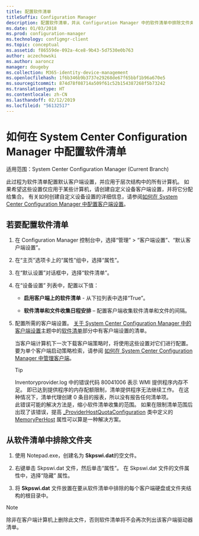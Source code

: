 ```yaml
---
title: 配置软件清单
titleSuffix: Configuration Manager
description: 配置软件清单，并从 Configuration Manager 中的软件清单中排除文件夹。
ms.date: 01/03/2018
ms.prod: configuration-manager
ms.technology: configmgr-client
ms.topic: conceptual
ms.assetid: f86559de-092a-4ce8-9b43-5d7530e0b763
author: aczechowski
ms.author: aaroncz
manager: dougeby
ms.collection: M365-identity-device-management
ms.openlocfilehash: 1f6b346b9b3737e29268de67f65bbf1b96a670e5
ms.sourcegitcommit: 874d78f08714a509f61c52b154387268f5b73242
ms.translationtype: HT
ms.contentlocale: zh-CN
ms.lasthandoff: 02/12/2019
ms.locfileid: "56132517"
---
```

# <a name="how-to-configure-software-inventory-in-system-center-configuration-manager"></a>如何在 System Center Configuration Manager 中配置软件清单

适用范围：System Center Configuration Manager (Current Branch)

此过程为软件清单配置默认客户端设置，并应用于层次结构中的所有计算机。 如果希望这些设置仅应用于某些计算机，请创建自定义设备客户端设置，并将它分配给集合。 有关如何创建自定义设备设置的详细信息，请参阅[如何在 System Center Configuration Manager 中配置客户端设置](../../../../core/clients/deploy/configure-client-settings.md)。   

## <a name="to-configure-software-inventory"></a>若要配置软件清单  

1. 在 Configuration Manager 控制台中，选择“管理” > “客户端设置”、“默认客户端设置”。  

2. 在“主页”选项卡上的“属性”组中，选择“属性”。  

3. 在“默认设置”对话框中，选择“软件清单”。  

4. 在“设备设置”  列表中，配置以下值：  

   -   **启用客户端上的软件清单** - 从下拉列表中选择“True”。  

   -   **软件清单和文件收集日程安排** – 配置客户端收集软件清单和文件的间隔。   

5. 配置所需的客户端设置。 [关于 System Center Configuration Manager 中的客户端设置](../../../../core/clients/deploy/about-client-settings.md#software-inventory)主题中的[软件清单](../../../../core/clients/deploy/about-client-settings.md)部分中有客户端设置的清单。  

   当客户端计算机下一次下载客户端策略时，将使用这些设置对它们进行配置。 要为单个客户端启动策略检索，请参阅 [如何在 System Center Configuration Manager 中管理客户端](../../../../core/clients/manage/manage-clients.md)。  

   > [!TIP]
   >   Inventoryprovider.log 中的错误代码 80041006 表示 WMI 提供程序内存不足。 即已达到提供程序的内存配额限制，清单提供程序无法继续工作。
   > 在这种情况下，清单代理创建 0 条目的报表，所以没有报告任何清单项。 <br/>
   > 此错误可能的解决方法是，缩小软件清单收集的范围。 如果在限制清单范围后出现了该错误，提高 [_ProviderHostQuotaConfiguration](https://msdn.microsoft.com/library/aa394671) 类中定义的 [MemoryPerHost](https://blogs.technet.microsoft.com/askperf/2008/09/16/memory-and-handle-quotas-in-the-wmi-provider-service/) 属性可以算是一种解决方案。

<!--SMS.480648 include WMI Out of memory tip -->


## <a name="to-exclude-folders-from-software-inventory"></a>从软件清单中排除文件夹  

1.  使用 Notepad.exe，创建名为 **Skpswi.dat**的空文件。  

2.  右键单击 Skpswi.dat 文件，然后单击“属性”。 在 Skpswi.dat 文件的文件属性中，选择“隐藏”  属性。  

3.  将 **Skpswi.dat** 文件放置在要从软件清单中排除的每个客户端硬盘或文件夹结构的根目录中。  

> [!NOTE]  
>  除非在客户端计算机上删除此文件，否则软件清单将不会再次列出该客户端驱动器清单。
